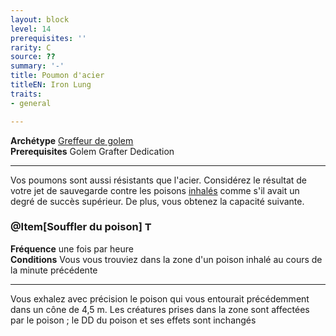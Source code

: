```yaml
---
layout: block
level: 14
prerequisites: ''
rarity: C
source: ??
summary: '-'
title: Poumon d'acier
titleEN: Iron Lung
traits:
- general

---
```


<p><span id="ctl00_MainContent_DetailedOutput"><strong>Archétype</strong> <u><a href="https://2e.aonprd.com/Archetypes.aspx?ID=39">Greffeur de golem</a></u><br><strong>Prerequisites</strong> Golem Grafter Dedication<br></span></p>
<hr>
<p>Vos poumons sont aussi résistants que l'acier. Considérez le résultat de votre jet de sauvegarde contre les poisons <a style="text-decoration: underline;" href="https://2e.aonprd.com/Traits.aspx?ID=96">inhalés</a> comme s'il avait un degré de succès supérieur. De plus, vous obtenez la capacité suivante.</p>
<h3 class="title">@Item[Souffler du poison] <img style="height: 15px;" src="https://2e.aonprd.com/Images/Actions/TwoActions.png" alt="Two Actions"></h3>
<p><strong>Fréquence</strong> une fois par heure<br><strong>Conditions</strong> Vous vous trouviez dans la zone d'un poison inhalé au cours de la minute précédente</p>
<hr>
<p>Vous exhalez avec précision le poison qui vous entourait précédemment dans un cône de 4,5 m. Les créatures prises dans la zone sont affectées par le poison ; le DD du poison et ses effets sont inchangés</p>